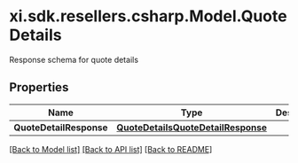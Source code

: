 # xi.sdk.resellers.csharp.Model.QuoteDetails
Response schema for quote details

## Properties

Name | Type | Description | Notes
------------ | ------------- | ------------- | -------------
**QuoteDetailResponse** | [**QuoteDetailsQuoteDetailResponse**](QuoteDetailsQuoteDetailResponse.md) |  | [optional] 

[[Back to Model list]](../README.md#documentation-for-models) [[Back to API list]](../README.md#documentation-for-api-endpoints) [[Back to README]](../README.md)

